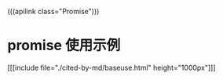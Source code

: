 (((apilink class="Promise")))

# promise 使用示例
[[[include file="./cited-by-md/baseuse.html" height="1000px"]]]